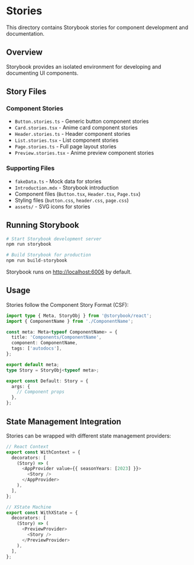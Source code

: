 # Stories

This directory contains Storybook stories for component development and documentation.

## Overview

Storybook provides an isolated environment for developing and documenting UI components.

## Story Files

### Component Stories
- `Button.stories.ts` - Generic button component stories
- `Card.stories.tsx` - Anime card component stories
- `Header.stories.ts` - Header component stories
- `List.stories.tsx` - List component stories
- `Page.stories.ts` - Full page layout stories
- `Preview.stories.tsx` - Anime preview component stories

### Supporting Files
- `fakeData.ts` - Mock data for stories
- `Introduction.mdx` - Storybook introduction
- Component files (`Button.tsx`, `Header.tsx`, `Page.tsx`)
- Styling files (`button.css`, `header.css`, `page.css`)
- `assets/` - SVG icons for stories

## Running Storybook

```bash
# Start Storybook development server
npm run storybook

# Build Storybook for production
npm run build-storybook
```

Storybook runs on [http://localhost:6006](http://localhost:6006) by default.

## Usage

Stories follow the Component Story Format (CSF):

```typescript
import type { Meta, StoryObj } from '@storybook/react';
import { ComponentName } from './ComponentName';

const meta: Meta<typeof ComponentName> = {
  title: 'Components/ComponentName',
  component: ComponentName,
  tags: ['autodocs'],
};

export default meta;
type Story = StoryObj<typeof meta>;

export const Default: Story = {
  args: {
    // Component props
  },
};
```

## State Management Integration

Stories can be wrapped with different state management providers:

```typescript
// React Context
export const WithContext = {
  decorators: [
    (Story) => (
      <AppProvider value={{ seasonYears: [2023] }}>
        <Story />
      </AppProvider>
    ),
  ],
};

// XState Machine
export const WithXState = {
  decorators: [
    (Story) => (
      <PreviewProvider>
        <Story />
      </PreviewProvider>
    ),
  ],
};
